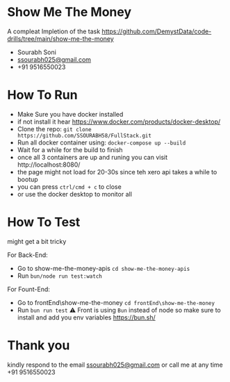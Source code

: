 # Show Me The Money
A compleat Impletion of the task https://github.com/DemystData/code-drills/tree/main/show-me-the-money

- Sourabh Soni
- ssourabh025@gmail.com
- +91 9516550023

# How To Run
- Make Sure you have docker installed 
- if not install it hear https://www.docker.com/products/docker-desktop/
- Clone the repo: `git clone https://github.com/SSOURABH58/FullStack.git`
- Run all docker container using: ```docker-compose up --build```
- Wait for a while for the build to finish 
- once all 3 containers are up and runing you can visit http://localhost:8080/
- the page might not load for 20-30s since teh xero api takes a while to bootup
- you can press `ctrl/cmd + c` to close 
- or use the docker desktop to monitor all 

# How To Test
might get a bit tricky 

For Back-End:
- Go to show-me-the-money-apis `cd show-me-the-money-apis`
- Run `bun/node run test:watch`

For Fount-End:
- Go to frontEnd\show-me-the-money `cd frontEnd\show-me-the-money`
- Run `bun run test`
⚠️ Front is using `Bun` instead of node so make sure to install and add you env variables
https://bun.sh/  
# Thank you
kindly respond to the email ssourabh025@gmail.com or call me at any time +91 9516550023
